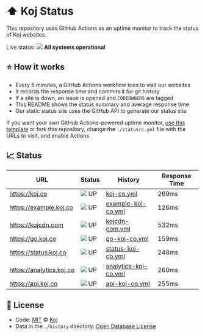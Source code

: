 # ⬆️ Koj Status

This repository uses GitHub Actions as an uptime monitor to track the status of Koj websites.

Live status: <!--live status--> ![](https://via.placeholder.com/10/2ecc71/000000?text=+) **All systems operational**

## ⭐ How it works

- Every 5 minutes, a GitHub Actions workflow tries to visit our websites
- It records the response time and commits it for git history
- If a site is down, an issue is opened and `CODEOWNERS` are tagged
- This README shows the status summary and average response time
- Our static status site uses the GitHub API to generate our status site

If you want your own GitHub Actions-powered uptime monitor, [use this template](https://docs.github.com/en/github/creating-cloning-and-archiving-repositories/creating-a-repository-from-a-template) or fork this repository, change the `./statusrc.yml` file with the URLs to visit, and enable Actions.

## 📈 Status

<!--start: status pages-->

| URL | Status | History | Response Time |
| --- | ------ | ------- | ------------- |
| https://koj.co | ![](https://via.placeholder.com/10/2ecc71/000000?text=+) UP | [koj-co.yml](https://github.com/koj-co/status/commits/master/history/koj-co.yml) | 269ms |
| https://example.koj.co | ![](https://via.placeholder.com/10/2ecc71/000000?text=+) UP | [example-koj-co.yml](https://github.com/koj-co/status/commits/master/history/example-koj-co.yml) | 126ms |
| https://kojcdn.com | ![](https://via.placeholder.com/10/2ecc71/000000?text=+) UP | [kojcdn-com.yml](https://github.com/koj-co/status/commits/master/history/kojcdn-com.yml) | 532ms |
| https://go.koj.co | ![](https://via.placeholder.com/10/2ecc71/000000?text=+) UP | [go-koj-co.yml](https://github.com/koj-co/status/commits/master/history/go-koj-co.yml) | 159ms |
| https://status.koj.co | ![](https://via.placeholder.com/10/2ecc71/000000?text=+) UP | [status-koj-co.yml](https://github.com/koj-co/status/commits/master/history/status-koj-co.yml) | 248ms |
| https://analytics.koj.co | ![](https://via.placeholder.com/10/2ecc71/000000?text=+) UP | [analytics-koj-co.yml](https://github.com/koj-co/status/commits/master/history/analytics-koj-co.yml) | 260ms |
| https://api.koj.co | ![](https://via.placeholder.com/10/2ecc71/000000?text=+) UP | [api-koj-co.yml](https://github.com/koj-co/status/commits/master/history/api-koj-co.yml) | 255ms |

<!--end: status pages-->

## 📄 License

- Code: [MIT](./LICENSE) © [Koj](https://koj.co)
- Data in the `./history` directory: [Open Database License](https://opendatacommons.org/licenses/odbl/1-0/)
